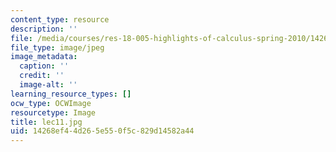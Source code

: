 ```yaml
---
content_type: resource
description: ''
file: /media/courses/res-18-005-highlights-of-calculus-spring-2010/14268ef44d265e550f5c829d14582a44_lec11.jpg
file_type: image/jpeg
image_metadata:
  caption: ''
  credit: ''
  image-alt: ''
learning_resource_types: []
ocw_type: OCWImage
resourcetype: Image
title: lec11.jpg
uid: 14268ef4-4d26-5e55-0f5c-829d14582a44
---
```

